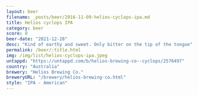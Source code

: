 ```yaml
---
layout: beer
filename: _posts/beer/2016-11-09-helios-cyclops-ipa.md
title: Helios cyclops IPA
category: beer
score: 8
beer-date: "2021-12-28"
desc: "Kind of earthy and sweet. Only bitter on the tip of the tongue"
permalink: /beer/:title.html
img: /img/list/helios-cyclops-ipa.jpeg
untappd: "https://untappd.com/b/helios-brewing-co--cyclops/2576497"
country: "Australia"
brewery: "Helios Brewing Co."
breweryURL: "/brewery/helios-brewing-co.html"
style: "IPA - American"
---
```

